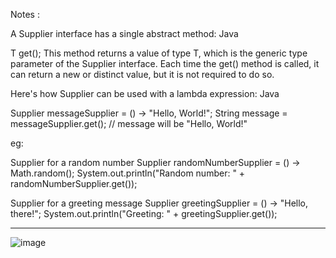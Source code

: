 Notes : 


A Supplier interface has a single abstract method:
Java

T get();
This method returns a value of type T, which is the generic type parameter of the Supplier interface.
Each time the get() method is called, it can return a new or distinct value, but it is not required to do so.



Here's how Supplier can be used with a lambda expression:
Java

Supplier<String> messageSupplier = () -> "Hello, World!";
String message = messageSupplier.get(); // message will be "Hello, World!"


eg:

  Supplier for a random number
        Supplier<Double> randomNumberSupplier = () -> Math.random();
        System.out.println("Random number: " + randomNumberSupplier.get());

  Supplier for a greeting message
        Supplier<String> greetingSupplier = () -> "Hello, there!";
        System.out.println("Greeting: " + greetingSupplier.get());



___________________________________________________________________________






![image](https://github.com/user-attachments/assets/a0adcded-c54a-4c05-83db-0e56a59b15f2)

